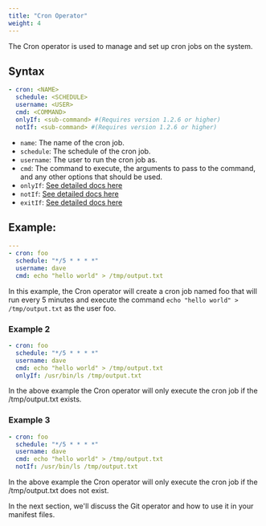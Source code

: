 ```yaml
---
title: "Cron Operator"
weight: 4
---
```

The Cron operator is used to manage and set up cron jobs on the system.

## Syntax

```yaml
- cron: <NAME> 
  schedule: <SCHEDULE>
  username: <USER>
  cmd: <COMMAND>
  onlyIf: <sub-command> #(Requires version 1.2.6 or higher)
  notIf: <sub-command> #(Requires version 1.2.6 or higher)
```

* `name`: The name of the cron job.
* `schedule`: The schedule of the cron job.
* `username`: The user to run the cron job as.
* `cmd`: The command to execute, the arguments to pass to the command, and any other options that should be used.
* `onlyIf`: [See detailed docs here](/operators/sub-commands)
* `notIf`: [See detailed docs here](/operators/sub-commands)
* `exitIf`: [See detailed docs here](/operators/sub-commands)

## Example:

```yaml
---
- cron: foo
  schedule: "*/5 * * * *"
  username: dave
  cmd: echo "hello world" > /tmp/output.txt
```

In this example, the Cron operator will create a cron job named foo that will run every 5 minutes and execute the command `echo "hello world" > /tmp/output.txt` as the user foo.

### Example 2

```yaml
- cron: foo
  schedule: "*/5 * * * *"
  username: dave
  cmd: echo "hello world" > /tmp/output.txt
  onlyIf: /usr/bin/ls /tmp/output.txt
```

In the above example the Cron operator will only execute the cron job if the /tmp/output.txt exists.

### Example 3

```yaml
- cron: foo
  schedule: "*/5 * * * *"
  username: dave
  cmd: echo "hello world" > /tmp/output.txt
  notIf: /usr/bin/ls /tmp/output.txt
```

In the above example the Cron operator will only execute the cron job if the /tmp/output.txt does not exist.

In the next section, we'll discuss the Git operator and how to use it in your manifest files.